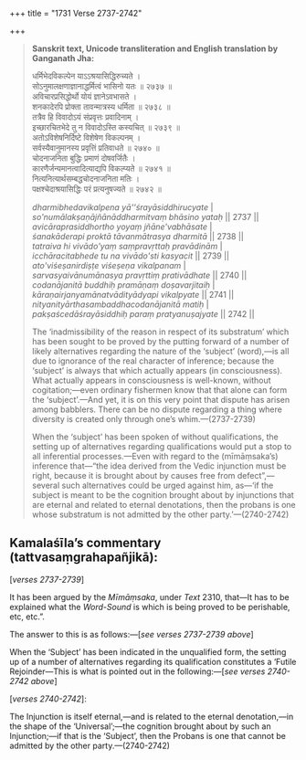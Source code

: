 +++
title = "1731 Verse 2737-2742"

+++
> **Sanskrit text, Unicode transliteration and English translation by Ganganath Jha:** 
>
> धर्मिभेदविकल्पेन याऽऽश्रयासिद्धिरुच्यते ।  
> सोऽनुमालक्षणाज्ञानाद्धर्मित्वं भासिनो यतः ॥ २७३७ ॥  
> अविचारप्रसिद्धोर्थो योयं ज्ञानेऽवभासते ।  
> शनकादेरपि प्रोक्ता तावन्मात्रस्य धर्मिता ॥ २७३८ ॥  
> तत्रैव हि विवादोऽयं संप्रवृत्तः प्रवादिनाम् ।  
> इच्छारचितभेदे तु न विवादोऽस्ति कस्यचित् ॥ २७३९ ॥  
> अतोऽविशेषनिर्दिष्टे विशेषेण विकल्पनम् ।  
> सर्वस्यैवानुमानस्य प्रवृत्तिं प्रतिवाधते ॥ २७४० ॥  
> चोदनाजनिता बुद्धिः प्रमाणं दोषवर्जितैः ।  
> कारणैर्जन्यमानत्वादित्याद्यपि विकल्प्यते ॥ २७४१ ॥  
> नित्यनित्यार्थसम्बद्धचोदनाजनिता मतिः ।  
> पक्षश्चेदाश्रयासिद्धिः परं प्रत्यनुषज्यते ॥ २७४२ ॥ 
>
> *dharmibhedavikalpena yā''śrayāsiddhirucyate* \|  
> *so'numālakṣaṇājñānāddharmitvaṃ bhāsino yataḥ* \|\| 2737 \|\|  
> *avicāraprasiddhortho yoyaṃ jñāne'vabhāsate* \|  
> *śanakāderapi proktā tāvanmātrasya dharmitā* \|\| 2738 \|\|  
> *tatraiva hi vivādo'yaṃ saṃpravṛttaḥ pravādinām* \|  
> *icchāracitabhede tu na vivādo'sti kasyacit* \|\| 2739 \|\|  
> *ato'viśeṣanirdiṣṭe viśeṣeṇa vikalpanam* \|  
> *sarvasyaivānumānasya pravṛttiṃ prativādhate* \|\| 2740 \|\|  
> *codanājanitā buddhiḥ pramāṇaṃ doṣavarjitaiḥ* \|  
> *kāraṇairjanyamānatvādityādyapi vikalpyate* \|\| 2741 \|\|  
> *nityanityārthasambaddhacodanājanitā matiḥ* \|  
> *pakṣaścedāśrayāsiddhiḥ paraṃ pratyanuṣajyate* \|\| 2742 \|\| 
>
> The ‘inadmissibility of the reason in respect of its substratum’ which has been sought to be proved by the putting forward of a number of likely alternatives regarding the nature of the ‘subject’ (word),—is all due to ignorance of the real character of inference; because the ‘subject’ is always that which actually appears (in consciousness). What actually appears in consciousness is well-known, without cogitation;—even ordinary fishermen know that that alone can form the ‘subject’.—And yet, it is on this very point that dispute has arisen among babblers. There can be no dispute regarding a thing where diversity is created only through one’s whim.—(2737-2739) 
>
> When the ‘subject’ has been spoken of without qualifications, the setting up of alternatives regarding qualifications would put a stop to all inferential processes.—Even with regard to the (mīmāṃsaka’s) inference that—“the idea derived from the Vedic injunction must be right, because it is brought about by causes free from defect”,—several such alternatives could be urged against him, as—‘if the subject is meant to be the cognition brought about by injunctions that are eternal and related to eternal denotations, then the probans is one whose substratum is not admitted by the other party.’—(2740-2742)



## Kamalaśīla’s commentary (tattvasaṃgrahapañjikā):

[*verses 2737-2739*]

It has been argued by the *Mīmāṃsaka*, under *Text* 2310, that—It has to be explained what the *Word-Sound* is which is being proved to be perishable, etc, etc.”.

The answer to this is as follows:—[*see verses 2737-2739 above*]

When the ‘Subject’ has been indicated in the unqualified form, the setting up of a number of alternatives regarding its qualification constitutes a ‘Futile Rejoinder—This is what is pointed out in the following:—[*see verses 2740-2742 above*]

[*verses 2740-2742*]:

The Injunction is itself eternal,—and is related to the eternal denotation,—in the shape of the ‘Universal’;—the cognition brought about by such an Injunction;—if that is the ‘Subject’, then the Probans is one that cannot be admitted by the other party.—(2740-2742)



